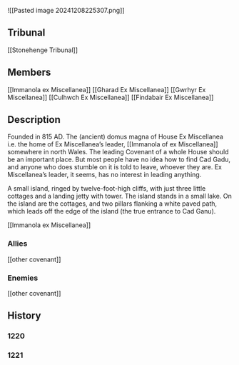 ![[Pasted image 20241208225307.png]]
## Tribunal
[[Stonehenge Tribunal]]

## Members
[[Immanola ex Miscellanea]]
[[Gharad Ex Miscellanea]]
[[Gwrhyr Ex Miscellanea]]
[[Culhwch Ex Miscellanea]]
[[Findabair Ex Miscellanea]]

## Description
Founded in 815 AD. The (ancient) domus magna of House Ex Miscellanea i.e. the home of Ex Miscellanea’s leader, [[Immanola of ex Miscellanea]] somewhere in north Wales. The leading Covenant of a whole House should be an important place. But most people have no idea how to find Cad Gadu, and anyone who does stumble on it is told to leave, whoever they are. Ex Miscellanea’s leader, it seems, has no interest in leading anything.

A small island, ringed by twelve-foot-high cliffs, with just three little cottages and a landing jetty with tower. The island stands in a small lake. On the island are the cottages, and two pillars flanking a white paved path, which leads off the edge of the island (the true entrance to Cad Ganu).

[[Immanola ex Miscellanea]] 
### Allies
[[other covenant]]

### Enemies
[[other covenant]]

## History

### 1220

### 1221
